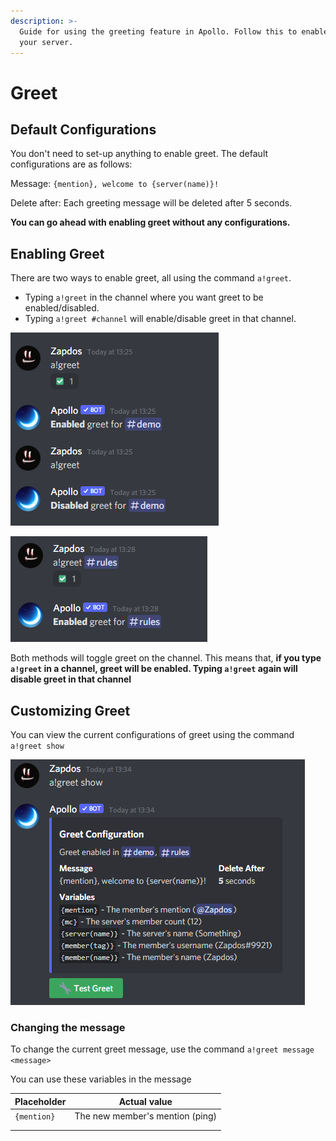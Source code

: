 ```yaml
---
description: >-
  Guide for using the greeting feature in Apollo. Follow this to enable greet in
  your server.
---
```


# Greet

## Default Configurations

You don't need to set-up anything to enable greet. The default configurations are as follows:

Message: `{mention}, welcome to {server(name)}!`

Delete after: Each greeting message will be deleted after 5 seconds.

**You can go ahead with enabling greet without any configurations.**

## **Enabling Greet**

There are two ways to enable greet, all using the command `a!greet`.&#x20;

* Typing `a!greet` in the channel where you want greet to be enabled/disabled.
* Typing `a!greet #channel` will enable/disable greet in that channel.

![Shortcut for greet](<../.gitbook/assets/image (3).png>)

![Toggle by mentioning channel](<../.gitbook/assets/image (1).png>)



Both methods will toggle greet on the channel. This means that, **if you type `a!greet` in a channel, greet will be enabled. Typing `a!greet` again will disable greet in that channel**

## Customizing Greet

You can view the current configurations of greet using the command `a!greet show`

![](<../.gitbook/assets/image (2).png>)

### Changing the message

To change the current greet message, use the command `a!greet message <message>`

You can use these variables in the message

| Placeholder | Actual value                    |
| ----------- | ------------------------------- |
| `{mention}` | The new member's mention (ping) |
|             |                                 |
|             |                                 |

